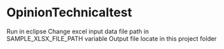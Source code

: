 # OpinionTechnicaltest

Run in eclipse
Change excel input data file path in SAMPLE_XLSX_FILE_PATH variable
Output file locate in this project folder
